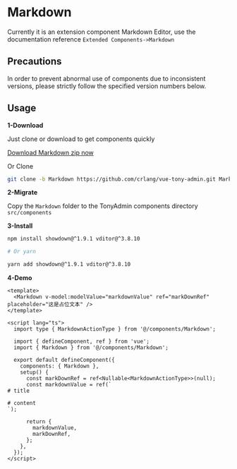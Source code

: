 # Markdown

Currently it is an extension component Markdown Editor, use the documentation reference `Extended Components->Markdown`

## Precautions

In order to prevent abnormal use of components due to inconsistent versions, please strictly follow the specified version numbers below.

## Usage


**1-Download**

Just clone or download to get components quickly

[Download Markdown zip now](https://codeload.github.com/crlang/vue-tony-admin/zip/refs/heads/Markdown)

Or Clone

```bash
git clone -b Markdown https://github.com/crlang/vue-tony-admin.git Markdown
```

**2-Migrate**

Copy the `Markdown` folder to the TonyAdmin components directory `src/components`

**3-Install**

```bash
npm install showdown@^1.9.1 vditor@^3.8.10

# Or yarn

yarn add showdown@^1.9.1 vditor@^3.8.10
```

**4-Demo**

```vue
<template>
  <Markdown v-model:modelValue="markdownValue" ref="markDownRef" placeholder="这是占位文本" />
</template>

<script lang="ts">
  import type { MarkdownActionType } from '@/components/Markdown';

  import { defineComponent, ref } from 'vue';
  import { Markdown } from '@/components/Markdown';

  export default defineComponent({
    components: { Markdown },
    setup() {
      const markDownRef = ref<Nullable<MarkdownActionType>>(null);
      const markdownValue = ref(`
# title

# content
`);

      return {
        markdownValue,
        markDownRef,
      };
    },
  });
</script>
```
